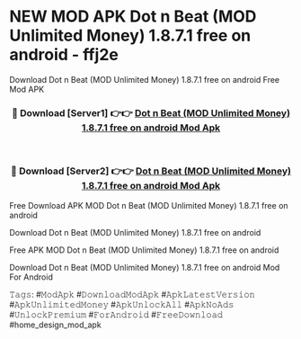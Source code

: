 # NEW MOD APK Dot n Beat (MOD Unlimited Money) 1.8.7.1 free on android - ffj2e
Download Dot n Beat (MOD Unlimited Money) 1.8.7.1 free on android Free Mod APK

<div align="center">
<h3>🔴 Download [Server1] 👉👉 <a href="https://apk-comot.site?title=Dot_n_Beat_(MOD_Unlimited_Money)_1.8.7.1_free_on_android">Dot n Beat (MOD Unlimited Money) 1.8.7.1 free on android Mod Apk</a></h3><br>

<h3>🔴 Download [Server2] 👉👉 <a href="https://apk-comot.site?title=Dot_n_Beat_(MOD_Unlimited_Money)_1.8.7.1_free_on_android">Dot n Beat (MOD Unlimited Money) 1.8.7.1 free on android Mod Apk</a></h3>
</div>


Free Download APK MOD Dot n Beat (MOD Unlimited Money) 1.8.7.1 free on android

Download Dot n Beat (MOD Unlimited Money) 1.8.7.1 free on android 

Free APK MOD Dot n Beat (MOD Unlimited Money) 1.8.7.1 free on android 

Download Dot n Beat (MOD Unlimited Money) 1.8.7.1 free on android Mod For Android

𝚃𝚊𝚐𝚜: #𝙼𝚘𝚍𝙰𝚙𝚔 #𝙳𝚘𝚠𝚗𝚕𝚘𝚊𝚍𝙼𝚘𝚍𝙰𝚙𝚔 #𝙰𝚙𝚔𝙻𝚊𝚝𝚎𝚜𝚝𝚅𝚎𝚛𝚜𝚒𝚘𝚗 #𝙰𝚙𝚔𝚄𝚗𝚕𝚒𝚖𝚒𝚝𝚎𝚍𝙼𝚘𝚗𝚎𝚢 #𝙰𝚙𝚔𝚄𝚗𝚕𝚘𝚌𝚔𝙰𝚕𝚕 #𝙰𝚙𝚔𝙽𝚘𝙰𝚍𝚜 #𝚄𝚗𝚕𝚘𝚌𝚔𝙿𝚛𝚎𝚖𝚒𝚞𝚖 #𝙵𝚘𝚛𝙰𝚗𝚍𝚛𝚘𝚒𝚍 #𝙵𝚛𝚎𝚎𝙳𝚘𝚠𝚗𝚕𝚘𝚊𝚍 #home_design_mod_apk